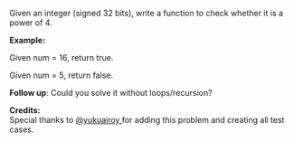 

Given an integer (signed 32 bits), write a function to check whether it is a power of 4.


**Example:**<br>
Given num = 16, return true.
Given num = 5, return false.



**Follow up**: Could you solve it without loops/recursion?


**Credits:**<br />Special thanks to [@yukuairoy ](https://leetcode.com/discuss/user/yukuairoy) for adding this problem and creating all test cases.
